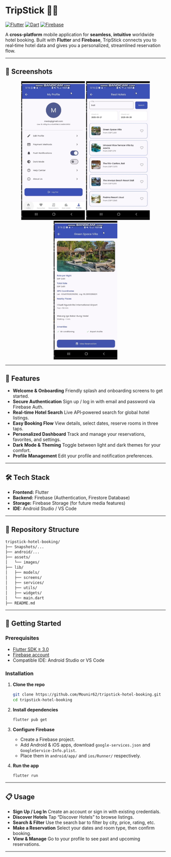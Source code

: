 # TripStick 🏨✨

[![Flutter](https://img.shields.io/badge/Flutter-02569B?logo=flutter\&logoColor=white)](https://flutter.dev/) [![Dart](https://img.shields.io/badge/Dart-0175C2?logo=dart\&logoColor=white)](https://dart.dev/) [![Firebase](https://img.shields.io/badge/Firebase-FFCA28?logo=firebase\&logoColor=black)](https://firebase.google.com/)

A **cross‑platform** mobile application for **seamless**, **intuitive** worldwide hotel booking. Built with **Flutter** and **Firebase**, TripStick connects you to real‑time hotel data and gives you a personalized, streamlined reservation flow.

---

## 📸 Screenshots

<p align="center">
  <img src="Snapshots/5.jpeg" alt="Account Screen" width="200" />
  <img src="Snapshots/3.jpeg" alt="Search Screen" width="200" />
  <img src="Snapshots/2.jpeg" alt="Reservations Screen" width="200" />
</p>

---

## 🚀 Features

* **Welcome & Onboarding**
  Friendly splash and onboarding screens to get started.
* **Secure Authentication**
  Sign up / log in with email and password via Firebase Auth.
* **Real‑time Hotel Search**
  Live API‑powered search for global hotel listings.
* **Easy Booking Flow**
  View details, select dates, reserve rooms in three taps.
* **Personalized Dashboard**
  Track and manage your reservations, favorites, and settings.
* **Dark Mode & Theming**
  Toggle between light and dark themes for your comfort.
* **Profile Management**
  Edit your profile and notification preferences.

---

## 🛠️ Tech Stack

* **Frontend:** Flutter
* **Backend:** Firebase (Authentication, Firestore Database)
* **Storage:** Firebase Storage (for future media features)
* **IDE:** Android Studio / VS Code

---

## 📂 Repository Structure

```plaintext
tripstick-hotel-booking/
├── Snapshots/...
├── android/...
├── assets/
│   └── images/
├── lib/
│   ├── models/
│   ├── screens/
│   ├── services/
│   ├── utils/
│   ├── widgets/
│   └── main.dart
├── README.md
```

---

## 🔧 Getting Started

### Prerequisites

* [Flutter SDK ≥ 3.0](https://flutter.dev/docs/get-started/install)
* [Firebase account](https://console.firebase.google.com/)
* Compatible IDE: Android Studio or VS Code

### Installation

1. **Clone the repo**

   ```bash
   git clone https://github.com/Mounir62/tripstick-hotel-booking.git
   cd tripstick-hotel-booking
   ```

2. **Install dependencies**

   ```bash
   flutter pub get
   ```

3. **Configure Firebase**

   * Create a Firebase project.
   * Add Android & iOS apps, download `google-services.json` and `GoogleService-Info.plist`.
   * Place them in `android/app/` and `ios/Runner/` respectively.

4. **Run the app**

   ```bash
   flutter run
   ```

---

## 📋 Usage

* **Sign Up / Log In**
  Create an account or sign in with existing credentials.
* **Discover Hotels**
  Tap “Discover Hotels” to browse listings.
* **Search & Filter**
  Use the search bar to filter by city, price, rating, etc.
* **Make a Reservation**
  Select your dates and room type, then confirm booking.
* **View & Manage**
  Go to your profile to see past and upcoming reservations.

---
